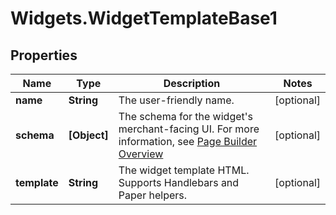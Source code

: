 # Widgets.WidgetTemplateBase1

## Properties
Name | Type | Description | Notes
------------ | ------------- | ------------- | -------------
**name** | **String** | The user-friendly name. | [optional] 
**schema** | **[Object]** | The schema for the widget&#x27;s merchant-facing UI. For more information, see [Page Builder Overview](https://developer.bigcommerce.com/stencil-docs/page-builder/page-builder-overview)  | [optional] 
**template** | **String** | The widget template HTML. Supports Handlebars and Paper helpers. | [optional] 
